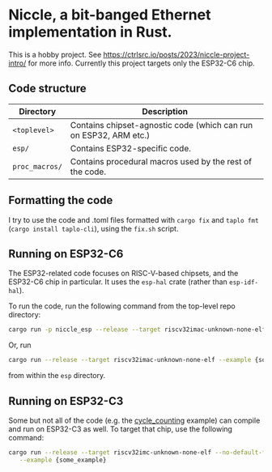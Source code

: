 # Niccle, a bit-banged Ethernet implementation in Rust.

This is a hobby project. See https://ctrlsrc.io/posts/2023/niccle-project-intro/ for more info.
Currently this project targets only the ESP32-C6 chip.

## Code structure

| Directory      | Description                                                       |
| -------------- | ----------------------------------------------------------------- |
| `<toplevel>`   | Contains chipset-agnostic code (which can run on ESP32, ARM etc.) |
| `esp/`         | Contains ESP32-specific code.                                     |
| `proc_macros/` | Contains procedural macros used by the rest of the code.          |

## Formatting the code

I try to use the code and .toml files formatted with `cargo fix` and `taplo fmt`
(`cargo install taplo-cli`), using the `fix.sh` script.

## Running on ESP32-C6

The ESP32-related code focuses on RISC-V-based chipsets, and the ESP32-C6 chip
in particular. It uses the `esp-hal` crate (rather than `esp-idf-hal`).

To run the code, run the following command from the top-level repo directory:

```sh
cargo run -p niccle_esp --release --target riscv32imac-unknown-none-elf --example {some_example}
```

Or, run

```sh
cargo run --release --target riscv32imac-unknown-none-elf --example {some_example}
```

from within the `esp` directory.

## Running on ESP32-C3

Some but not all of the code (e.g. the
[cycle_counting](esp/examples/cycle_counting.rs) example) can compile and run on
ESP32-C3 as well. To target that chip, use the following command:

```sh
cargo run --release --target riscv32imc-unknown-none-elf --no-default-features --feature esp32c3 \
   --example {some_example}
```
